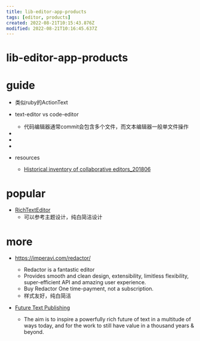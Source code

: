 ```yaml
---
title: lib-editor-app-products
tags: [editor, products]
created: 2022-08-21T10:15:43.876Z
modified: 2022-08-21T10:16:45.637Z
---
```


# lib-editor-app-products

# guide

- 类似ruby的ActionText

- text-editor vs code-editor
  - 代码编辑器通常commit会包含多个文件，而文本编辑器一般单文件操作

- 
- 
- 

- resources
  - [Historical inventory of collaborative editors_201806](https://anarc.at/blog/2018-06-26-collaborative-editors-history/)
# popular
- [RichTextEditor](https://richtexteditor.com/)
  - 可以参考主题设计，纯白简洁设计
# more
- https://imperavi.com/redactor/
  - Redactor is a fantastic editor 
  - Provides smooth and clean design, extensibility, limitless flexibility, super-efficient API and amazing user experience.
  - Buy Redactor One time-payment, not a subscription.
  - 样式友好，纯白简洁

- [Future Text Publishing](https://futuretextpublishing.com/)
  - The aim is to inspire a powerfully rich future of text in a multitude of ways today, and for the work to still have value in a thousand years & beyond.

